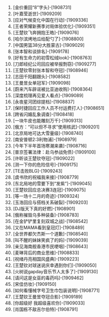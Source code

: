 
1. [金价重回“8”字头]-[1908731]
1. [叶嘉莹逝世]-[1909209]
1. [应对气候变化中国在行动]-[1909336]
1. [王者荣耀新赛季对局体验优化]-[1909351]
1. [王楚钦飞奔拥抱王皓]-[1909076]
1. [哈尔滨烤地瓜给配勺了]-[1908800]
1. [中国男篮38分大胜蒙古]-[1909029]
1. [张本智和谈排名]-[1909178]
1. [好有生命力的初雪松绒look]-[1908763]
1. [刀郎经纪公司回应被举报剽窃]-[1909277]
1. [王楚钦零封张本智和夺冠]-[1908946]
1. [志田千阳翻跟头]-[1908582]
1. [王曼昱女单冠军]-[1909098]
1. [蔚来汽车辟谣被比亚迪收购]-[1908364]
1. [深度梳理再见爱人看点]-[1909089]
1. [永夜星河团综提档]-[1908837]
1. [保时捷回应工作人员不付运费打人]-[1908651]
1. [跨省闪婚乱象调查]-[1908418]
1. [一块牛皮也能雕刻万千]-[1909313]
1. [俄方：“可以但不寻求”使用核武]-[1909201]
1. [北京局地可达大雪量级]-[1908740]
1. [南安普顿2:3利物浦]-[1908979]
1. [今年下半年首场寒潮来袭]-[1908716]
1. [普京签署法律：赴乌参战免债]-[1909100]
1. [许昕谈王楚钦夺冠]-[1909022]
1. [测一下你的危险信号]-[1909175]
1. [TE击败BLG]-[1909243]
1. [虞书欣的祝福我来接]-[1908779]
1. [东北局地的雪要下到“发紫”]-[1909045]
1. [王楚钦回应总决赛3连冠]-[1909075]
1. [等一场十二月的奇迹]-[1909324]
1. [玉浩回应与搭档关系破裂]-[1909203]
1. [DJ版天下真的好燃]-[1908901]
1. [俄称摧毁乌多种装备]-[1908783]
1. [在金铲铲里复刻双城之战]-[1908542]
1. [又在MAMA看到皇冠灯]-[1908489]
1. [全世界都欠杰斯一个道歉]-[1908540]
1. [叫不醒的妹妹笑疯了的妈]-[1909039]
1. [亲见海南舰香港市民哽咽]-[1908643]
1. [麦琳背后的商业思维]-[1908833]
1. [祝绪丹亮相国风盛典]-[1909223]
1. [王楚钦对球迷说庆幸遇到你们]-[1909050]
1. [火树说gapday音乐节人太多了]-[1909130]
1. [请问这是女巫的毒药吗]-[1909462]
1. [宋佳仿妆]-[1909150]
1. [如何看懂械字号卫生巾包装说明]-[1908771]
1. [王楚钦王曼昱夺冠合影]-[1909189]
1. [你超级好 我超级喜欢你]-[1909033]
1. [肖国栋不敌吉尔伯特]-[1908791]
